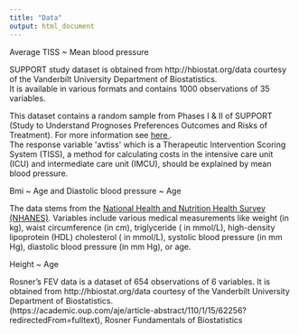 ```yaml
---
title: "Data"
output: html_document
---
```


<div class='title2'>
        Average TISS ~ Mean blood pressure

<p> 
SUPPORT study dataset is obtained from http://hbiostat.org/data courtesy of the Vanderbilt University Department of Biostatistics.<br>
It is available in various formats and contains 1000 observations of 35 variables. 

This dataset contains a random sample from Phases I & II of SUPPORT (Study to Understand Prognoses Preferences Outcomes and Risks of Treatment). For more information see <a href='https://biostat.app.vumc.org/wiki/Main/SupportDesc'> here </a>. <br>
The response variable 'avtiss' which is a Therapeutic Intervention Scoring System (TISS), a method for calculating costs in the intensive care unit (ICU) and intermediate care unit (IMCU), should be explained by mean blood pressure. 
</p>
</div>



<div class='title2'>
        Bmi ~ Age and Diastolic blood pressure ~ Age
        
<p> 
The data stems from the <a href='https://www.cdc.gov/nchs/nhanes/index.htm'>National Health and Nutrition Health Survey (NHANES)</a>. Variables include various medical measurements like weight (in kg), waist circumference (in cm), triglyceride ( in mmol/L), high-density lipoprotein (HDL) cholesterol ( in mmol/L), systolic blood pressure (in mm Hg), diastolic blood pressure (in mm Hg), or age. 
</p>
</div>

<div class='title2'>
        Height ~ Age
</div>
<p> 
Rosner’s FEV data is a dataset of 654 observations of 6 variables. It is obtained from http://hbiostat.org/data courtesy of the Vanderbilt University Department of Biostatistics.<br>
(https://academic.oup.com/aje/article-abstract/110/1/15/62256?redirectedFrom=fulltext), Rosner Fundamentals of Biostatistics
</p>
